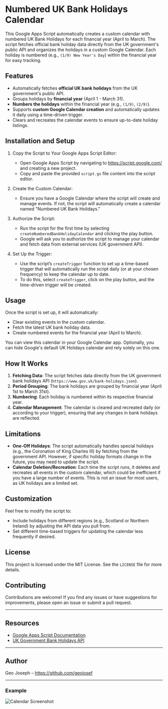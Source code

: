 # Numbered UK Bank Holidays Calendar

This Google Apps Script automatically creates a custom calendar with numbered UK Bank Holidays for each financial year (April to March). 
The script fetches official bank holiday data directly from the UK government's public API and organizes the holidays in a custom Google Calendar. Each holiday is numbered (e.g., `(1/9) New Year's Day`) within the financial year for easy tracking.

## Features

- Automatically fetches **official UK bank holidays** from the UK government's public API.
- Groups holidays by **financial year** (April 1 - March 31).
- **Numbers the holidays** within the financial year (e.g., `(1/9)`, `(2/9)`).
- Supports **custom Google Calendar creation** and automatically updates it daily using a time-driven trigger.
- Clears and recreates the calendar events to ensure up-to-date holiday listings.

## Installation and Setup

1. Copy the Script to Your Google Apps Script Editor:
   - Open Google Apps Script by navigating to https://script.google.com/ and creating a new project.
   - Copy and paste the provided `script.gs` file content into the script editor.

2. Create the Custom Calendar:
   - Ensure you have a Google Calendar where the script will create and manage events. If not, the script will automatically create a calendar named "Numbered UK Bank Holidays."

3. Authorize the Script:
   - Run the script for the first time by selecting `createNumberedBankHolidayCalendar` and clicking the play button.
   - Google will ask you to authorize the script to manage your calendar and fetch data from external services (UK government API).

4. Set Up the Trigger:
   - Use the script’s `createTrigger` function to set up a time-based trigger that will automatically run the script daily (or at your chosen frequency) to keep the calendar up to date.
   - To do this, select `createTrigger`, click on the play button, and the time-driven trigger will be created.

## Usage

Once the script is set up, it will automatically:
- Clear existing events in the custom calendar.
- Fetch the latest UK bank holiday data.
- Create numbered events for the financial year (April to March).
  
You can view this calendar in your Google Calendar app. Optionally, you can hide Google's default UK Holidays calendar and rely solely on this one.

## How It Works

1. **Fetching Data**: The script fetches data directly from the UK government bank holidays API (`https://www.gov.uk/bank-holidays.json`).
2. **Period Grouping**: The bank holidays are grouped by financial year (April 1st to March 31st).
3. **Numbering**: Each holiday is numbered within its respective financial year.
4. **Calendar Management**: The calendar is cleared and recreated daily (or according to your trigger), ensuring that any changes in bank holidays are reflected.

## Limitations

- **One-Off Holidays**: The script automatically handles special holidays (e.g., the Coronation of King Charles III) by fetching from the government API. However, if specific holiday formats change in the future, you may need to update the script.
- **Calendar Deletion/Recreation**: Each time the script runs, it deletes and recreates all events in the custom calendar, which could be inefficient if you have a large number of events. This is not an issue for most users, as UK holidays are a limited set.

## Customization

Feel free to modify the script to:
- Include holidays from different regions (e.g., Scotland or Northern Ireland) by adjusting the API data you pull from.
- Set different time-based triggers for updating the calendar less frequently if desired.

## License

This project is licensed under the MIT License. See the `LICENSE` file for more details.

## Contributing

Contributions are welcome! If you find any issues or have suggestions for improvements, please open an issue or submit a pull request.

---

## Resources

- [Google Apps Script Documentation](https://developers.google.com/apps-script/)
- [UK Government Bank Holidays API](https://www.gov.uk/bank-holidays)

---

## Author

Geo Joseph – https://github.com/geojosef

---

### Example

![Calendar Screenshot](link_to_screenshot_if_any)
